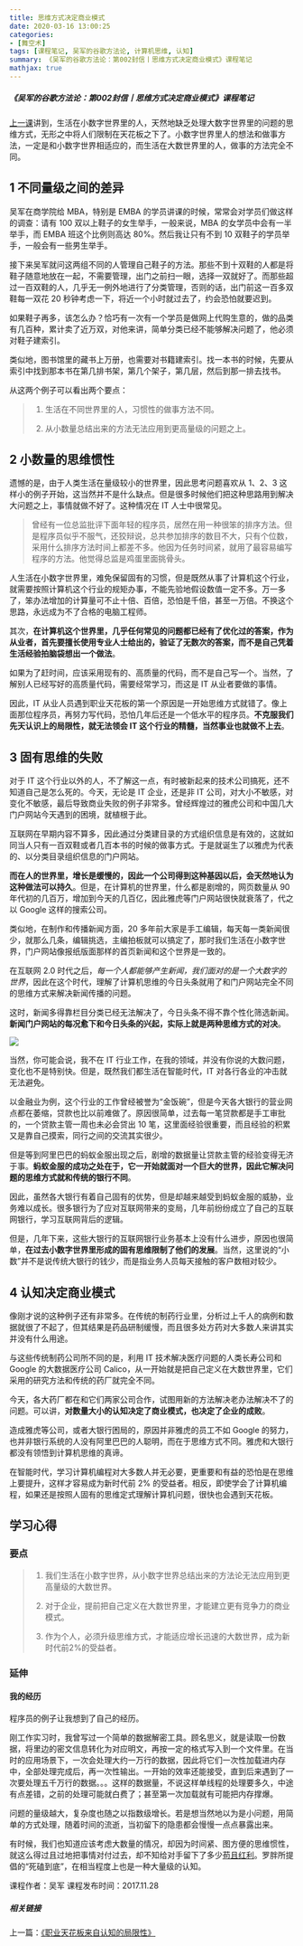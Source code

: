 ```yaml
---
title: 思维方式决定商业模式
date: 2020-03-16 13:00:25
categories:
- [舞空术]
tags: [课程笔记, 吴军的谷歌方法论, 计算机思维, 认知]
summary: 《吴军的谷歌方法论：第002封信丨思维方式决定商业模式》课程笔记
mathjax: true
---
```


##### 《吴军的谷歌方法论：第002封信丨思维方式决定商业模式》课程笔记

[上一课](/online-course-notes/wu-jun-de-gu-ge-fang-fa-lun/20171127_di-001-feng-xin-zhi-ye-tian-hua-ban-lai-zi-ren-zhi-de-ju-xian-xing/)讲到，生活在小数字世界里的人，天然地缺乏处理大数字世界里的问题的思维方式，无形之中将人们限制在天花板之下了。小数字世界里人的想法和做事方法，一定是和小数字世界相适应的，而生活在大数世界里的人，做事的方法完全不同。

## 1 不同量级之间的差异

吴军在商学院给 MBA，特别是 EMBA 的学员讲课的时候，常常会对学员们做这样的调查：请有 100 双以上鞋子的女生举手，一般来说，MBA 的女学员中会有一半举手，而 EMBA 班这个比例则高达 80%。然后我让只有不到 10 双鞋子的学员举手，一般会有一些男生举手。

接下来吴军就问这两组不同的人管理自己鞋子的方法。那些不到十双鞋的人都是将鞋子随意地放在一起，不需要管理，出门之前扫一眼，选择一双就好了。而那些超过一百双鞋的人，几乎无一例外地进行了分类管理，否则的话，出门前这一百多双鞋每一双花 20 秒钟考虑一下，将近一个小时就过去了，约会恐怕就要迟到。

如果鞋子再多，该怎么办？恰巧有一次有一个学员是做网上代购生意的，做的品类有几百种，累计卖了近万双，对他来讲，简单分类已经不能够解决问题了，他必须对鞋子建索引。

类似地，图书馆里的藏书上万册，也需要对书籍建索引。找一本书的时候，先要从索引中找到那本书在第几排书架，第几个架子，第几层，然后到那一排去找书。

从这两个例子可以看出两个要点：

> 1. 生活在不同世界里的人，习惯性的做事方法不同。
>
> 2. 从小数量总结出来的方法无法应用到更高量级的问题之上。

## 2 小数量的思维惯性

遗憾的是，由于人类生活在量级较小的世界里，因此思考问题喜欢从 1、2、3 这样小的例子开始，这当然并不是什么缺点。但是很多时候他们把这种思路用到解决大问题之上，事情就做不好了。这种情况在 IT 人士中很常见。

> 曾经有一位总监批评下面年轻的程序员，居然在用一种很笨的排序方法。但是程序员似乎不服气，还狡辩说，总共参加排序的数目不大，只有个位数，采用什么排序方法时间上都差不多。他因为任务时间紧，就用了最容易编写程序的方法。他觉得总监是鸡蛋里面挑骨头。

人生活在小数字世界里，难免保留固有的习惯，但是既然从事了计算机这个行业，就需要按照计算机这个行业的规矩办事，不能先验地假设数值一定不多。万一多了，笨办法增加的计算量可不止十倍、百倍，恐怕是千倍，甚至一万倍。不换这个思路，永远成为不了合格的电脑工程师。

其次，**在计算机这个世界里，几乎任何常见的问题都已经有了优化过的答案，作为从业者，首先要擅长使用专业人士给出的，验证了无数次的答案，而不是自己凭着生活经验拍脑袋想出一个做法**。

如果为了赶时间，应该采用现有的、高质量的代码，而不是自己写一个。当然，了解别人已经写好的高质量代码，需要经常学习，而这是 IT 从业者要做的事情。

因此，IT 从业人员遇到职业天花板的第一个原因是一开始思维方式就错了。像上面那位程序员，再努力写代码，恐怕几年后还是一个低水平的程序员。**不克服我们先天认识上的局限性，就无法领会 IT 这个行业的精髓，当然事业也就做不上去**。

## 3 固有思维的失败

对于 IT 这个行业以外的人，不了解这一点，有时被新起来的技术公司搞死，还不知道自己是怎么死的。今天，无论是 IT 企业，还是非 IT 公司，对大小不敏感，对变化不敏感，最后导致商业失败的例子非常多。曾经辉煌过的雅虎公司和中国几大门户网站今天遇到的困境，就植根于此。

互联网在早期内容不算多，因此通过分类建目录的方式组织信息是有效的，这就如同当人只有一百双鞋或者几百本书的时候的做事方式。于是就诞生了以雅虎为代表的、以分类目录组织信息的门户网站。

**而在人的世界里，增长是缓慢的，因此一个公司得到这种基因以后，会天然地认为这种做法可以持久**。但是，在计算机的世界里，什么都是剧增的，网页数量从 90 年代初的几百万，增加到今天的几百亿，因此雅虎等门户网站很快就衰落了，代之以 Google 这样的搜索公司。

类似地，在制作和传播新闻方面，20 多年前大家是手工编辑，每天每一类新闻很少，就那么几条，编辑挑选，主编拍板就可以搞定了，那时我们生活在小数字世界，门户网站像报纸版面那样的首页新闻和这个世界是一致的。

在互联网 2.0 时代之后，*每一个人都能够产生新闻，我们面对的是一个大数字的世界*，因此在这个时代，理解了计算机思维的今日头条就用了和门户网站完全不同的思维方式来解决新闻传播的问题。

这时，新闻多得靠栏目分类已经无法解决了，今日头条不得不靠个性化筛选新闻。**新闻门户网站的每况愈下和今日头条的兴起，实际上就是两种思维方式的对决**。

![](http://static.sunyt.site/jin-ri-tou-tiao.jpeg)

当然，你可能会说，我不在 IT 行业工作，在我的领域，并没有你说的大数问题，变化也不是特别快。但是，既然我们都生活在智能时代，IT 对各行各业的冲击就无法避免。

以金融业为例，这个行业的工作曾经被誉为“金饭碗”，但是今天各大银行的营业网点都在萎缩，贷款也比以前难做了。原因很简单，过去每一笔贷款都是手工审批的，一个贷款主管一周也未必会贷出 10 笔，这里面经验很重要，而且经验的积累又是靠自己摸索，同行之间的交流其实很少。

但是等到阿里巴巴的蚂蚁金服出现之后，剧增的数据量让贷款主管的经验变得无济于事。**蚂蚁金服的成功之处在于，它一开始就面对一个巨大的世界，因此它解决问题的思维方式就和传统的银行不同**。

因此，虽然各大银行有着自己固有的优势，但是却越来越受到蚂蚁金服的威胁，业务难以成长。很多银行为了应对互联网带来的变局，几年前纷纷成立了自己的互联网银行，学习互联网背后的逻辑。

但是，几年下来，这些大银行的互联网银行业务基本上没有什么进步，原因也很简单，**在过去小数字世界里形成的固有思维限制了他们的发展**。当然，这里说的“小数”并不是说传统大银行的钱少，而是指业务人员每天接触的客户数相对较少。


<div class="anchor" id="ren-zhi-jue-ding-shang-ye-mo-shi"></div>

## 4 认知决定商业模式

像刚才说的这种例子还有非常多。在传统的制药行业里，分析过上千人的病例和数据就很了不起了，但其结果是药品研制缓慢，而且很多处方药对大多数人来讲其实并没有什么用途。

与这些传统制药公司所不同的是，利用 IT 技术解决医疗问题的人类长寿公司和 Google 的大数据医疗公司 Calico，从一开始就是把自己定义在大数世界里，它们采用的研究方法和传统的药厂就完全不同。

今天，各大药厂都在和它们两家公司合作，试图用新的方法解决老办法解决不了的问题。可以讲，**对数量大小的认知决定了商业模式，也决定了企业的成败**。

造成雅虎等公司，或者大银行困局的，原因并非雅虎的员工不如 Google 的努力，也并非银行系统的人没有阿里巴巴的人聪明，而在于思维方式不同。雅虎和大银行都没有领悟到计算机思维的真谛。

在智能时代，学习计算机编程对大多数人并无必要，更重要和有益的恐怕是在思维上要提升，这样才容易成为新时代前 2% 的受益者。相反，即使学会了计算机编程，如果还是按照人固有的思维定式理解计算机问题，很快也会遇到天花板。

## 学习心得

### 要点

> 1. 我们生活在小数字世界，从小数字世界总结出来的方法论无法应用到更高量级的大数世界。
>
> 2. 对于企业，提前把自己定义在大数世界里，才能建立更有竞争力的商业模式。
>
> 3. 作为个人，必须升级思维方式，才能适应增长迅速的大数世界，成为新时代前2%的受益者。

### 延伸

<div class="anchor" id="wo-de-jing-li"></div>

#### 我的经历

程序员的例子让我想到了自己的经历。

刚工作实习时，我曾写过一个简单的数据解密工具。顾名思义，就是读取一份数据，将里边的密文信息转化为对应明文，再按一定的格式写入到一个文件里。在当时的应用场景下，一次会处理大约一万行的数据，因此将它们一次性加载进内存中，全部处理完成后，再一次性输出。一开始的效率还能接受，直到后来遇到了一次要处理五千万行的数据。。。这样的数据量，不说这样单线程的处理要多久，中途有点差错，之前的处理可能就白费了；甚至第一次加载就有可能把内存撑爆。

问题的量级越大，复杂度也随之以指数级增长。若是想当然地以为是小问题，用简单的方式处理，随着时间的流逝，当初留下的隐患都会慢慢一点点暴露出来。

有时候，我们也知道应该考虑大数量的情况，却因为时间紧、图方便的思维惯性，就这么得过且过地把事情对付过去，却不知给对手留下了多少[苟且红利](/tools/knowledge-handbook/#gou-qie-hong-li)。罗胖所提倡的“死磕到底”，在相当程度上也是一种大量级的认知。


课程作者：吴军
课程发布时间：2017.11.28

##### 相关链接

上一篇：[《职业天花板来自认知的局限性》](/online-course-notes/wu-jun-de-gu-ge-fang-fa-lun/20171127_di-001-feng-xin-zhi-ye-tian-hua-ban-lai-zi-ren-zhi-de-ju-xian-xing/)
